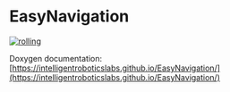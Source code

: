 # EasyNavigation

[![rolling](https://github.com/IntelligentRoboticsLabs/EasyNavigation/actions/workflows/rolling.yaml/badge.svg)](https://github.com/IntelligentRoboticsLabs/EasyNavigation/actions/workflows/rolling.yaml)

Doxygen documentation: [https://intelligentroboticslabs.github.io/EasyNavigation/](https://intelligentroboticslabs.github.io/EasyNavigation/)
